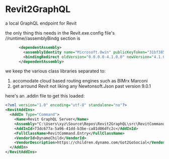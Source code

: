 # Revit2GraphQL
a local GraphQL endpoint for Revit


the only thing this needs in the Revit.exe.config file's //runtime//assemblyBindg section is

~~~ XML
      <dependentAssembly>
        <assemblyIdentity name="Microsoft.Owin" publicKeyToken="31bf3856ad364e35" culture="neutral" />
        <bindingRedirect oldVersion="0.0.0.0-4.1.0.0" newVersion="4.1.0.0" />
      </dependentAssembly>
~~~

we keep the various class libraries separated to:

1) accomodate cloud based routing engines such as BIMrx Marconi
1) get arround Revit not liking any Newtonsoft.Json past version 9.0.1

here's an .addin file to get this loaded:

~~~ XML
<?xml version="1.0" encoding="utf-8" standalone="no"?>
<RevitAddIns>
  <AddIn Type="Command">
    <Name>Revit GraphQL Server</Name>
    <Assembly>"C:\Users\xyz\Source\Repos\Revit2GraphQL\src\RevitCommand\bin\Debug\RevitCommand.dll"</Assembly>
    <AddInId>73dc677a-5a96-41dd-b3be-ca81d06dfc2c</AddInId>
    <FullClassName>RevitCommand.Entry</FullClassName>
    <VendorId>DynamoChild</VendorId>
    <VendorDescription>https://children.dynamo.com/Got2GoSocial</VendorDescription>
  </AddIn>
</RevitAddIns>
~~~
